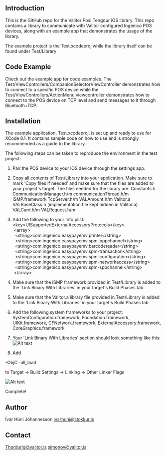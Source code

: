 ## Introduction

This is the GitHub repo for the Valitor Posi Tengdur iOS library. This repo contains a library to communicate with Valitor configured Ingenico POS devices, along with an example app that demonstrates the usage of the library.

The example project is the Test.xcodeproj while the library itself can be found under Test/Library

## Code Example

Check out the example app for code examples. The Test/ViewControllers/CompanionSelectorViewController demonstrates how to connect to a specific POS device while the 
Test/ViewControllers/ActionMenu viewcontroller demonstrates how to connect to the POS device on TCP level and send messages to it through Bluetooth+TCP.

## Installation

The example application, Test.xcodeproj, is set up and ready to use for XCode 8.1. It contains sample code on how to use and is strongly recommended as a guide to the library.

The following steps can be taken to reproduce the environment in the test project:

1. Pair the POS device to your iOS device through the settings app.

2. Copy all contents of Test/Library into your application. Make sure to mark 'Copy files if needed' and make sure that the files are added to your project's target.
The files needed for the library are:
Constants.h
CommunicationManager.h/m
communicationThread.h/m
iSMP.framework
TcpServer.h/m
VALAmount.h/m
Valitor.a
VALBaseClass.h (implementation file kept hidden in Valitor.a)
VALCard.h/m
VALRequest.h/m


3. Add the following to your Info.plist:  
\<key\>UISupportedExternalAccessoryProtocols\</key\>  
	&nbsp;\<array\>  
		&nbsp;&nbsp;\<string>com.ingenico.easypayemv.printer\</string\>  
		&nbsp;&nbsp;\<string\>com.ingenico.easypayemv.spm-pppchannel\</string\>  
		&nbsp;&nbsp;\<string\>com.ingenico.easypayemv.barcodereader\</string\>  
		&nbsp;&nbsp;\<string\>com.ingenico.easypayemv.spm-transaction\</string\>  
		&nbsp;&nbsp;\<string\>com.ingenico.easypayemv.spm-configuration\</string\>  
		&nbsp;&nbsp;\<string\>com.ingenico.easypayemv.spm-networkaccess\</string\>  
		&nbsp;&nbsp;\<string\>com.ingenico.easypayemv.spm-sppchannel\</string\>  
	&nbsp;\</array\>  

4. Make sure that the iSMP framework provided in Test/Library is added to the 'Link Binary With Libraries' in your target's Build Phases tab

5. Make sure that the Valitor.a library file provided in Test/Library is added to the 'Link Binary With Libraries' in your target's Build Phases tab

6. Add the following system frameworks to your project:
SystemConfiguration.framework,
Foundation.framework,
UIKit.framework,
CFNetwork.framework,
ExternalAccessory.framework,
CoreGraphics.framework

7. Your 'Link Binary With Libraries' section should look something like this:
![Alt text](http://i.imgur.com/ZM6K6Pt.png "Optional title attribute")

8. Add

-ObjC
-all_load

to Target -> Build Settings -> Linking -> Other Linker Flags

![Alt text](http://i.imgur.com/ew0bGft.png "Optional title attribute")

Complete!

## Author

Ívar Húni Jóhannesson
ivarhuni@stokkur.is

## Contact

Thordurig@valitor.is
simonov@valitor.is
